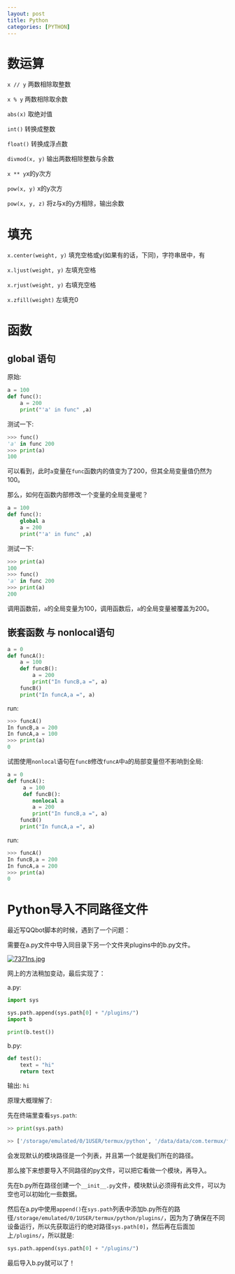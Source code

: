 ```yaml
---
layout: post
title: Python
categories: [PYTHON]
---
```


# 数运算
`x // y`  两数相除取整数

`x % y`  两数相除取余数

`abs(x)` 取绝对值

`int()` 转换成整数

`float()` 转换成浮点数

`divmod(x, y)` 输出两数相除整数与余数

`x ** y`x的y次方

`pow(x, y)` x的y次方

`pow(x, y, z)` 将z与x的y方相除，输出余数

# 填充

`x.center(weight, y)`
填充空格或y(如果有的话，下同)，字符串居中，有

`x.ljust(weight, y)`
左填充空格

`x.rjust(weight, y)`
右填充空格

`x.zfill(weight)`
左填充0

# 函数
## global 语句

原始:

````python
a = 100
def func():
	a = 200
	print("'a' in func" ,a)
````

测试一下:

````python
>>> func()
'a' in func 200
>>> print(a)
100
````

可以看到，此时`a`变量在`func`函数内的值变为了200，但其全局变量值仍然为100。

那么，如何在函数内部修改一个变量的全局变量呢？

````python
a = 100
def func():
	global a
	a = 200
	print("'a' in func" ,a)
````

测试一下:

````python
>>> print(a)
100
>>> func()
'a' in func 200
>>> print(a)
200
````

调用函数前，`a`的全局变量为100，调用函数后，`a`的全局变量被覆盖为200。

## 嵌套函数 与 nonlocal语句
````python
a = 0
def funcA():
    a = 100
    def funcB():
	    a = 200
	    print("In funcB,a =", a)
	funcB()
	print("In funcA,a =", a)
````

run:

````python
>>> funcA()
In funcB,a = 200
In funcA,a = 100
>>> print(a)
0
````

试图使用`nonlocal`语句在`funcB`修改`funcA`中`a`的局部变量但不影响到全局:

````python
a = 0
def funcA():
     a = 100
     def funcB():
        nonlocal a
        a = 200
        print("In funcB,a =", a)
    funcB()
    print("In funcA,a =", a)
````

run:

````python
>>> funcA()
In funcB,a = 200
In funcA,a = 200
>>> print(a)
0
````

# Python导入不同路径文件

最近写QQbot脚本的时候，遇到了一个问题：

需要在a.py文件中导入同目录下另一个文件夹plugins中的b.py文件。

[![7371ns.jpg](https://s4.ax1x.com/2022/01/14/7371ns.jpg)](https://imgtu.com/i/7371ns)

网上的方法稍加变动，最后实现了：

a.py:

````python
import sys

sys.path.append(sys.path[0] + "/plugins/")
import b

print(b.test())
`````

b.py:

````python
def test():
    text = "hi"
    return text
````

输出: `hi`

原理大概理解了:

先在终端里查看`sys.path`:

````python
>> print(sys.path)

>> ['/storage/emulated/0/1USER/termux/python', '/data/data/com.termux/files/usr/lib/python310.zip', '/data/data/com.termux/files/usr/lib/python3.10', '/data/data/com.termux/files/usr/lib/python3.10/lib-dynload', '/data/data/com.termux/files/usr/lib/python3.10/site-packages']
````

会发现默认的模块路径是一个列表，并且第一个就是我们所在的路径。

那么接下来想要导入不同路径的py文件，可以把它看做一个模块，再导入。

先在b.py所在路径创建一个`__init__.py`文件，模块默认必须得有此文件，可以为空也可以初始化一些数据。

然后在a.py中使用`append()`在`sys.path`列表中添加b.py所在的路径`/storage/emulated/0/1USER/termux/python/plugins/`，因为为了确保在不同设备运行，所以先获取运行的绝对路径`sys.path[0]`，然后再在后面加上`/plugins/`，所以就是:

````python
sys.path.append(sys.path[0] + "/plugins/")
````
最后导入b.py就可以了！

